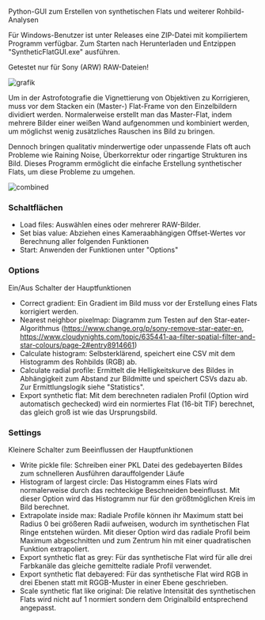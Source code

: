 Python-GUI zum Erstellen von synthetischen Flats und weiterer Rohbild-Analysen

Für Windows-Benutzer ist unter Releases eine ZIP-Datei mit kompiliertem Programm verfügbar. Zum Starten nach Herunterladen und Entzippen "SyntheticFlatGUI.exe" ausführen.

Getestet nur für Sony (ARW) RAW-Dateien! 

![grafik](https://github.com/NablaDeltaPsi/syntheticflatgui/assets/98178269/2970f49c-81e3-4042-9ad3-24cfce5690b1)
 
Um in der Astrofotografie die Vignettierung von Objektiven zu Korrigieren, muss vor dem Stacken ein (Master-) Flat-Frame von den Einzelbildern dividiert werden. Normalerweise erstellt man das Master-Flat, indem mehrere Bilder einer weißen Wand aufgenommen und kombiniert werden, um möglichst wenig zusätzliches Rauschen ins Bild zu bringen.

Dennoch bringen qualitativ minderwertige oder unpassende Flats oft auch Probleme wie Raining Noise, Überkorrektur oder ringartige Strukturen ins Bild. Dieses Programm ermöglicht die einfache Erstellung synthetischer Flats, um diese Probleme zu umgehen.

![combined](https://github.com/NablaDeltaPsi/syntheticflatgui/assets/98178269/cdbc874e-f3fb-4486-88b2-01b8f172d8bb)

### Schaltflächen
- Load files: Auswählen eines oder mehrerer RAW-Bilder.
- Set bias value: Abziehen eines Kameraabhängigen Offset-Wertes vor Berechnung aller folgenden Funktionen
- Start: Anwenden der Funktionen unter "Options" 

### Options
Ein/Aus Schalter der Hauptfunktionen
- Correct gradient: Ein Gradient im Bild muss vor der Erstellung eines Flats korrigiert werden.
- Nearest neighbor pixelmap: Diagramm zum Testen auf den Star-eater-Algorithmus (https://www.change.org/p/sony-remove-star-eater-en, https://www.cloudynights.com/topic/635441-aa-filter-spatial-filter-and-star-colours/page-2#entry8914661)
- Calculate histogram: Selbsterklärend, speichert eine CSV mit dem Histogramm des Rohbilds (RGB) ab.
- Calculate radial profile: Ermittelt die Helligkeitskurve des Bildes in Abhängigkeit zum Abstand zur Bildmitte und speichert CSVs dazu ab. Zur Ermittlungslogik siehe "Statistics".
- Export synthetic flat: Mit dem berechneten radialen Profil (Option wird automatisch gechecked) wird ein normiertes Flat (16-bit TIF) berechnet, das gleich groß ist wie das Ursprungsbild.

### Settings
Kleinere Schalter zum Beeinflussen der Hauptfunktionen
- Write pickle file: Schreiben einer PKL Datei des gedebayerten Bildes zum schnelleren Ausführen darauffolgender Läufe
- Histogram of largest circle: Das Histogramm eines Flats wird normalerweise durch das rechteckige Beschneiden beeinflusst. Mit dieser Option wird das Histogramm nur für den größtmöglichen Kreis im Bild berechnet.
-  Extrapolate inside max: Radiale Profile können ihr Maximum statt bei Radius 0 bei größeren Radii aufweisen, wodurch im synthetischen Flat Ringe entstehen würden. Mit dieser Option wird das radiale Profil beim Maximum abgeschnitten und zum Zentrum hin mit einer quadratischen Funktion extrapoliert.
-  Export synthetic flat as grey: Für das synthetische Flat wird für alle drei Farbkanäle das gleiche gemittelte radiale Profil verwendet.
-  Export synthetic flat debayered: Für das synthetische Flat wird RGB in drei Ebenen statt mit RGGB-Muster in einer Ebene geschrieben.
-  Scale synthetic flat like original: Die relative Intensität des synthetischen Flats wird nicht auf 1 normiert sondern dem Originalbild entsprechend angepasst.



